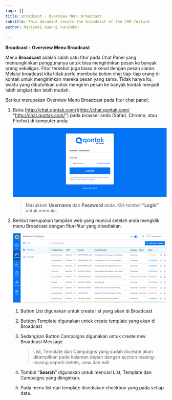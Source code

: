 ```yaml
---
tags: []
title: Broadcast - Overview Menu Broadcast
subtitle: This document covers the broadcast of the CRM feature
author: hariyati suarni nurindah

---
```

**Broadcast - Overview Menu Broadcast**

Menu **Broadcast** adalah salah satu fitur pada Chat Panel yang memungkinkan penggunanya untuk bisa mengirimkan pesan ke banyak orang sekaligus. Fitur tersebut juga biasa dikenal dengan pesan siaran. Melalui broadcast kita tidak perlu membuka kolom chat tiap-tiap orang di kontak untuk mengirimkan mereka pesan yang sama. Tidak hanya itu, waktu yang dibutuhkan untuk mengirim pesan ke banyak kontak menjadi lebih singkat dan lebih mudah.

Berikut merupakan Overview Menu Broadcast pada fitur chat panel;

1. Buka [http://chat.qontak.com/](http://chat.qontak.com/ "http://chat.qontak.com/") pada browser anda (Safari, Chrome, atau Firefox) di komputer anda;

   ![](/uploads/login-qontak-c.png)

   > Masukkan **Username** dan **Password** anda. Klik tombol **“Login”** untuk memulai.
2. Berikut merupakan tampilan web yang muncul setelah anda mengklik menu Broadcast dengan fitur-fitur yang disediakan.

   ![](/uploads/listtemplate.PNG)
   1. Button List digunakan untuk create list yang akan di Broadcast
   2. Buttton Template digunakan untuk create template yang akan di Broadcast
   3. Sedangkan Button Campaigns digunakan untuk create new Broadcast Message

      > List, Template dan Campaigns yang sudah dicreate akan ditampilkan pada halaman depan dengan acction masing-masing seperti delete, view dan edit
   4. Tombol “**Search**” digunakan untuk mencari List, Template dan Campaigns yang diinginkan.
   5. Pada menu list dan template disediakan checkbox yang pada setiap data.